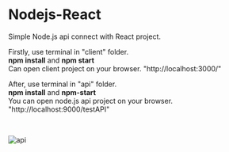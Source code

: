 # Nodejs-React
Simple Node.js api connect with React project.

Firstly, use terminal in "client" folder. <br />
**npm install** 
and
 **npm start** <br />
Can open client project on your browser. "http://localhost:3000/"


After, use terminal in "api" folder. <br />
**npm install** 
and 
**npm-start** <br/>
You can open node.js api project on your browser. "http://localhost:9000/testAPI"

<br />


![api](https://github.com/yasincamlicaa/Nodejs-React/assets/139007922/63043e58-1a09-469b-a3a8-0904957df9b3)

